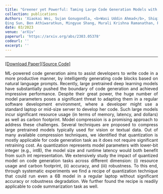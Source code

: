 ```yaml
---
title: "Greener yet Powerful: Taming Large Code Generation Models with Quantization"
collection: publications
Authors: 'Xiaokai Wei, Sujan Gonugondla, <b>Wasi Uddin Ahmad</b>, Shiqi Wang, Baishakhi Ray, Haifeng Qian, Xiaopeng Li, Varun Kumar, Zijian Wang, Yuchen Tian, 
Qing Sun, Ben Athiwaratkun, Mingyue Shang, Murali Krishna Ramanathan, Parminder Bhatia, and Bing Xiang.'
date: 03/2023
venue: 'arXiv'
paperurl: 'https://arxiv.org/abs/2303.05378'
codeurl: ''
excerpt: ''
---
```

---
<a href='https://arxiv.org/pdf/2303.05378.pdf' target="_blank">[Download Paper]</a><a href='' target="_blank">[Source Code]</a>

<p align="justify">
ML-powered code generation aims to assist developers to write code in a more productive manner, by intelligently generating code blocks based on natural language 
  prompts. Recently, large pretrained deep learning models have substantially pushed the boundary of code generation and achieved impressive performance. Despite 
  their great power, the huge number of model parameters poses a significant threat to adapting them in a regular software development environment, where a 
  developer might use a standard laptop or mid-size server to develop her code. Such large models incur significant resource usage (in terms of memory, latency, 
  and dollars) as well as carbon footprint. Model compression is a promising approach to address these challenges. Several techniques are proposed to compress 
  large pretrained models typically used for vision or textual data. Out of many available compression techniques, we identified that quantization is mostly 
  applicable for code generation task as it does not require significant retraining cost. As quantization represents model parameters with lower-bit integer 
  (e.g., int8), the model size and runtime latency would both benefit from such int representation. We extensively study the impact of quantized model on code 
  generation tasks across different dimension: (i) resource usage and carbon footprint, (ii) accuracy, and (iii) robustness. To this end, through systematic 
  experiments we find a recipe of quantization technique that could run even a 6B model in a regular laptop without significant accuracy or robustness degradation. 
  We further found the recipe is readily applicable to code summarization task as well.
</p>
